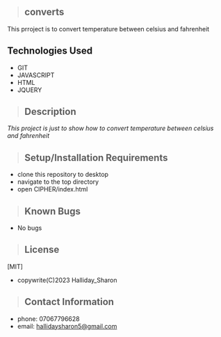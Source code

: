 >## converts

This prroject is to convert temperature between celsius and fahrenheit

## Technologies Used

* GIT
* JAVASCRIPT
* HTML
* JQUERY


>## Description

_This project is just to show how to convert temperature between celsius and fahrenheit_

>## Setup/Installation Requirements
* clone this repository to desktop
* navigate to the top directory
* open CIPHER/index.html

>## Known Bugs
* No bugs


>## License

[MIT]
* copywrite(C)2023 Halliday_Sharon

>## Contact Information
* phone: 07067796628
* email: hallidaysharon5@gmail.com